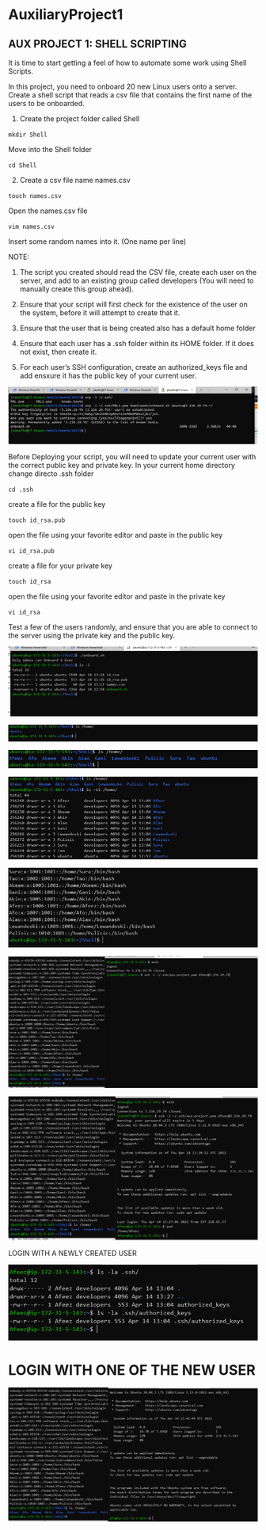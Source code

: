 # AuxiliaryProject1

## AUX PROJECT 1: SHELL SCRIPTING
It is time to start getting a feel of how to automate some work using Shell Scripts.

In this project, you need to onboard 20 new Linux users onto a server. Create a shell script that reads a csv file that contains the first name of the users to be onboarded.

1. Create the project folder called Shell

`mkdir Shell`

Move into the Shell folder

`cd Shell`

2. Create a csv file name names.csv

`touch names.csv`

Open the names.csv file

`vim names.csv`

Insert some random names into it. (One name per line)


NOTE:
1. The script you created should read the CSV file, create each user on the server, and add to an existing group called developers (You will need to manually create this group ahead).

2. Ensure that your script will first check for the existence of the user on the system, before it will attempt to create that it.

3. Ensure that the user that is being created also has a default home folder

4. Ensure that each user has a .ssh folder within its HOME folder. If it does not exist, then create it.

5. For each user’s SSH configuration, create an authorized_keys file and add ensxure it has the public key of your current user.


![alt text](./images/copyFileFromLocalPCtoCloudServer.PNG)


Before Deploying your script, you will need to update your current user with the correct public key and private key.
In your current home directory change directo .ssh folder

`cd .ssh`


create a file for the public key

`touch id_rsa.pub`

open the file using your favorite editor and paste in the public key

`vi id_rsa.pub`

create a file for your private key

`touch id_rsa`

open the file using your favorite editor and paste in the private key

`vi id_rsa`



Test a few of the users randomly, and ensure that you are able to connect to the server using the private key and the public key.

![alt text](./images/OnlyAdminCanOnlyboardUser.PNG)


![OnlyUbuntuUser](./images/OnlyUbuntuUserExist.PNG)


![AfterTheScript](./images/UsersAfterTheScript.PNG)


![NewUsersAndGroups](./images/NewUsers.PNG)



![Users](./images/users.PNG)


![NewUserLogin](./images/loginWithANewUser.PNG)


![NewUserAaccessToUbuntu](./images/NewUser1.PNG)


LOGIN WITH A NEWLY CREATED USER

![FilesInTheUserDirectory](./images/FilesInTheUsersDir.PNG)


# LOGIN WITH ONE OF THE NEW USER 
![AnotherUser](./images/AnotherUser.PNG)


